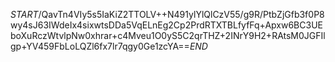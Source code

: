 $START$/QavTn4VIy5s5IaKiZ2TTOLV++N491ylYlQlCzV55/g9R/PtbZjGfb3f0P8wy4sJ63IWdeIx4sixwtsDDa5VqELnEg2Cp2PrdRTXTBLfyfFq+Apxw6BC3UEboXuRczWtvlpNw0xhrar+c4Mveu1O0yS5C2qrTHZ+2INrY9H2+RAtsM0JGFIlgp+YV459FbLoLQZl6fx7lr7qgy0Ge1zcYA==$END$